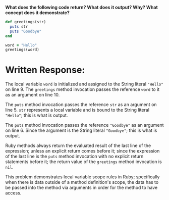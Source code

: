 **What does the following code return? What does it output? Why? What concept does it demonstrate?**

```ruby
def greetings(str)
  puts str
  puts "Goodbye"
end

word = "Hello"
greetings(word)
```
# Written Response:

The local variable `word` is initialized and assigned to the String literal `"Hello"` on line 9. The `greetings` method invocation passes the reference `word` to it as an argument on line 10.

The `puts` method invocation passes the reference `str` as an argument on line 5. `str` represents a local variable and is bound to the String literal `"Hello"`; this is what is output.

The `puts` method invocation passes the reference `"Goodbye"` as an argument on line 6. Since the argument is the String literal `"Goodbye"`; this is what is output.

Ruby methods always return the evaluated result of the last line of the expression; unless an explicit return comes before it; since the expression of the last line is the `puts` method invocation with no explicit return statements before it; the return value of the `greetings` method invocation is `nil`.

This problem demonstrates local variable scope rules in Ruby; specifically when there is data outside of a method definition's scope, the data has to be passed into the method via arguments in order for the method to have access.



